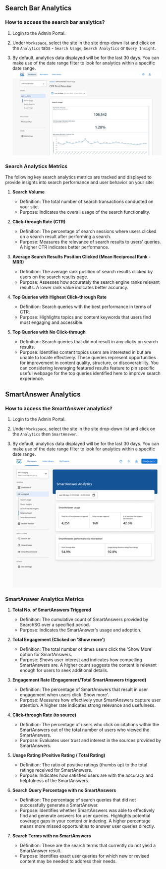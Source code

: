 ## Search Bar Analytics

### How to access the search bar analytics?

1. Login to the Admin Portal.

2. Under `Workspace`, select the site in the site drop-down list and click on the `Analytics` tabs - `Search Usage`, `Search Analytics` or `Query Insight`.

3. By default, analytics data displayed will be for the last 30 days. You can make use of the date range filter to look for analytics within a specific date range.
   ![Search Bar Analytics](images/analytics/workspace.png)


### Search Analytics Metrics

The following key search analytics metrics are tracked and displayed to provide insights into search performance and user behavior on your site:

1. **Search Volume**
    - Definition: The total number of search transactions conducted on your site.
    - Purpose: Indicates the overall usage of the search functionality.

2. **Click-through Rate (CTR)**
    - Definition: The percentage of search sessions where users clicked on a search result after performing a search.
    - Purpose: Measures the relevance of search results to users' queries. A higher CTR indicates better performance.

3. **Average Search Results Position Clicked (Mean Reciprocal Rank - MRR)**
    - Definition: The average rank position of search results clicked by users on the search results page.
    - Purpose: Assesses how accurately the search engine ranks relevant results. A lower rank value indicates better accuracy.

4. **Top Queries with Highest Click-through Rate**
    - Definition: Search queries with the best performance in terms of CTR.
    - Purpose: Highlights topics and content keywords that users find most engaging and accessible.

5. **Top Queries with No Click-through**
    - Definition: Search queries that did not result in any clicks on search results.
    - Purpose: Identifies content topics users are interested in but are unable to locate effectively. These queries represent opportunities for improvement in content quality, structure, or discoverability. You can considering leveraging featured results feature to pin specific useful webpage for the top queries identified here to improve search experience.

## SmartAnswer Analytics

### How to access the SmartAnswer analytics?

1. Login to the Admin Portal.

2. Under `Workspace`, select the site in the site drop-down list and click on the `Analytics` then `SmartAnswer`.

3. By default, analytics data displayed will be for the last 30 days. You can make use of the date range filter to look for analytics within a specific date range.
   ![SmartAnswer Analytics](images/analytics/smart_answer_analytics.png)

### SmartAnswer Analytics Metrics

1. **Total No. of SmartAnswers Triggered**
    - Definition: The cumulative count of SmartAnswers provided by SearchSG over a specified period.
    - Purpose: Indicates the SmartAnswer's usage and adoption.

2. **Total Engagement (Clicked on 'Show more')**
    - Definition: The total number of times users click the 'Show More' option for SmartAnswers.
    - Purpose: Shows user interest and indicates how compelling SmartAnswers are. A higher count suggests the content is relevant enough for users to seek additional details.

3. **Engagement Rate (Engagement/Total SmartAnswers triggered)**
    - Definition: The percentage of SmartAnswers that result in user engagement when users click 'Show more'.
    - Purpose: Measures how effectively your SmartAnswers capture user attention. A higher rate indicates strong relevance and usefulness.

4. **Click-through Rate (to source)**
    - Definition: The percentage of users who click on citations within the SmartAnswers out of the total number of users who viewed the SmartAnswers.
    - Purpose: Evaluates user trust and interest in the sources provided by SmartAnswers.

4. **Usage Rating (Positive Rating / Total Rating)**
    - Definition: The ratio of positive ratings (thumbs up) to the total ratings received for SmartAnswers.
    - Purpose: Indicates how satisfied users are with the accuracy and helpfulness of the SmartAnswers.

5. **Search Query Percentage with no SmartAnswers**
    - Definition: The percentage of search queries that did not successfully generate a SmartAnswer.
    - Purpose: Identifies whether SmartAnswers was able to effectively find and generate answers for user queries. Highlights potential coverage gaps in your content or indexing. A higher percentage means more missed opportunities to answer user queries directly.

6. **Search Terms with no SmartAnswers**
    - Definition: These are the search terms that currently do not yield a SmartAnswer result.
    - Purpose: Identifies exact user queries for which new or revised content may be needed to address their needs.

